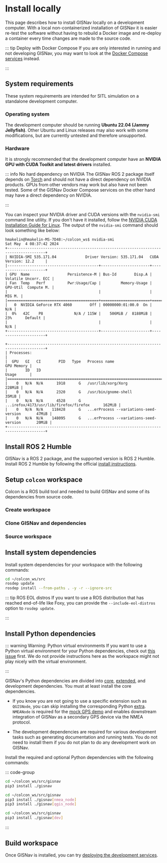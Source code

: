 # Install locally

This page describes how to install GISNav locally on a development computer. With a local non-containerized installation of GISNav it is easier re-test the software without having to rebuild a Docker image and re-deploy a container every time changes are made to the source code.

::: tip Deploy with Docker Compose
If you are only interested in running and not developing GISNav, you may want to look at the [Docker Compose services](/deploy-with-docker-compose) instead.

:::

## System requirements

These system requirements are intended for SITL simulation on a standalone development computer.

### Operating system

The development computer should be running **Ubuntu 22.04 (Jammy Jellyfish)**. Other Ubuntu and Linux releases may also work with some modifications, but are currently untested and therefore unsupported.

### Hardware

It is strongly recommended that the development computer have an **NVIDIA GPU with CUDA Toolkit and latest drivers** installed.

::: info No hard dependency on NVIDIA
The GISNav ROS 2 package itself depends on [Torch](/glossary#torch-pytorch) and should not have a direct dependency on NVIDIA products. GPUs from other vendors may work but also have not been tested. Some of the GISNav Docker Compose services on the other hand may have a direct dependency on NVIDIA.

:::

You can inspect your NVIDIA driver and CUDA versions with the `nvidia-smi` command line utility. If you don't have it installed, follow the [NVIDIA CUDA Installation Guide for Linux](https://docs.nvidia.com/cuda/cuda-installation-guide-linux/index.html). The output of the `nvidia-smi` command should look something like below:

```console
hmakelin@hmakelin-MS-7D48:~/colcon_ws$ nvidia-smi
Sat May  4 08:37:42 2024
+---------------------------------------------------------------------------------------+
| NVIDIA-SMI 535.171.04             Driver Version: 535.171.04   CUDA Version: 12.2     |
|-----------------------------------------+----------------------+----------------------+
| GPU  Name                 Persistence-M | Bus-Id        Disp.A | Volatile Uncorr. ECC |
| Fan  Temp   Perf          Pwr:Usage/Cap |         Memory-Usage | GPU-Util  Compute M. |
|                                         |                      |               MIG M. |
|=========================================+======================+======================|
|   0  NVIDIA GeForce RTX 4060        Off | 00000000:01:00.0  On |                  N/A |
|  0%   42C    P8              N/A / 115W |    506MiB /  8188MiB |     23%      Default |
|                                         |                      |                  N/A |
+-----------------------------------------+----------------------+----------------------+

+---------------------------------------------------------------------------------------+
| Processes:                                                                            |
|  GPU   GI   CI        PID   Type   Process name                            GPU Memory |
|        ID   ID                                                             Usage      |
|=======================================================================================|
|    0   N/A  N/A      1918      G   /usr/lib/xorg/Xorg                          228MiB |
|    0   N/A  N/A      2320      G   /usr/bin/gnome-shell                         35MiB |
|    0   N/A  N/A      4528      G   ...irefox/4173/usr/lib/firefox/firefox      162MiB |
|    0   N/A  N/A    118428      G   ...erProcess --variations-seed-version       47MiB |
|    0   N/A  N/A    148095      G   ...erProcess --variations-seed-version       20MiB |
+---------------------------------------------------------------------------------------+
```

## Install ROS 2 Humble

GISNav is a ROS 2 package, and the supported version is ROS 2 Humble. Install ROS 2 Humble by following the official [install instructions](https://docs.ros.org/en/humble/Installation.html).

## Setup `colcon` workspace

Colcon is a ROS build tool and needed to build GISNav and some of its dependencies from source code.

### Create workspace

<!--@include: ./shared/create-colcon-workspace.md-->

### Clone GISNav and dependencies

<!--@include: ./shared/clone-to-colcon-workspace.md-->

### Source workspace

<!--@include: ./shared/source-colcon-workspace.md-->

## Install system dependencies

Install system dependencies for your workspace with the following commands:

```bash
cd ~/colcon_ws/src
rosdep update
rosdep install --from-paths . -y -r --ignore-src
```

::: tip ROS EOL distros
If you want to use a ROS distribution that has reached end-of-life like Foxy, you can provide the `--include-eol-distros` option to `rosdep update`.

:::

## Install Python dependencies

::: warning Warning: Python virtual environments
If you want to use a Python virtual environment for your Python
dependencies, check out [this issue](https://github.com/ros2/ros2/issues/1094) first. We do not provide instructions here
as the workspace might not play nicely with the virtual environment.

:::

GISNav's Python dependencies are divided into [core](./glossary#core-core-functionality), [extended](./glossary#extension-extended-functionality), and development dependencies. You must at least install the core dependencies.

- If you know you are not going to use a specific extension such as `QGISNode`, you can skip installing the corresponding Python [extra](/glossary#extra). `NMEANode` is required for the [mock GPS demo](/README) and enables downstream integration of GISNav as a secondary GPS device via the NMEA protocol.

- The development dependencies are required for various development tasks such as generating documentation and running tests. You do not need to install them if you do not plan to do any development work on GISNav.

Install the required and optional Python dependencies with the following commands:

::: code-group

```bash [Core]
cd ~/colcon_ws/src/gisnav
pip3 install ./gisnav
```

```bash [Extended <Badge type="info" text="Optional"/>]
cd ~/colcon_ws/src/gisnav
pip3 install ./gisnav[nmea_node]
pip3 install ./gisnav[qgis_node]
```

```bash [Development <Badge type="info" text="Optional"/>]
cd ~/colcon_ws/src/gisnav
pip3 install ./gisnav[dev]
```

:::

## Build workspace

<!--@include: ./shared/build-colcon-workspace.md-->

Once GISNav is installed, you can try [deploying the development services](/deploy-development-services).
